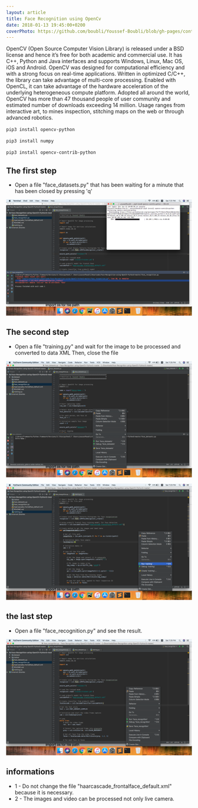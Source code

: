```yaml
---
layout: article
title: Face Recognition using OpenCv
date: 2018-01-13 19:45:00+0200
coverPhoto: https://github.com/boubli/Youssef-Boubli/blob/gh-pages/contents/images/2019/01/Opencv-python.png?raw=true
---
```


OpenCV (Open Source Computer Vision Library) is released under a BSD license and hence it’s free for both academic and commercial use. It has C++, Python and Java interfaces and supports Windows, Linux, Mac OS, iOS and Android. OpenCV was designed for computational efficiency and with a strong focus on real-time applications. Written in optimized C/C++, the library can take advantage of multi-core processing. Enabled with OpenCL, it can take advantage of the hardware acceleration of the underlying heterogeneous compute platform.
Adopted all around the world, OpenCV has more than 47 thousand people of user community and estimated number of downloads exceeding 14 million. Usage ranges from interactive art, to mines inspection, stitching maps on the web or through advanced robotics.

 `pip3 install opencv-python`

 `pip3 install numpy`

 `pip3 install opencv-contrib-python`

## The first step
* Open a file "face_datasets.py" that has been waiting for a minute that has been closed by pressing 'q'

![](https://github.com/boubli/Youssef-Boubli/blob/gh-pages/contents/images/2019/01/51076992-b390e100-1697-11e9-9be1-ed5c63a067a6.png?raw=true)

## The second step
* Open a file "training.py" and wait for the image to be processed and converted to data XML Then, close the file

![](https://github.com/boubli/Youssef-Boubli/blob/gh-pages/contents/images/2019/01/51077003-e76c0680-1697-11e9-931d-18dd51c68827.png?raw=true)

![](https://github.com/boubli/Youssef-Boubli/blob/gh-pages/contents/images/2019/01/51077012-12eef100-1698-11e9-91be-f9f7032b5dbe.png?raw=true)

## the last step
* Open a file "face_recognition.py" and see the result.

![](https://github.com/boubli/Youssef-Boubli/blob/gh-pages/contents/images/2019/01/51077018-40d43580-1698-11e9-8865-4eb96506a4a0.png?raw=true)

## informations
* 1 - Do not change the file "haarcascade_frontalface_default.xml" because it is necessary.
* 2 - The images and video can be processed not only live camera.


